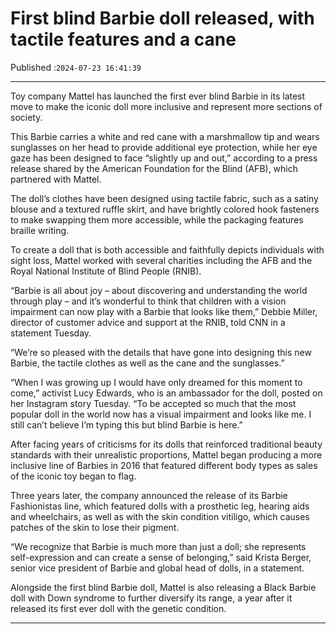 # First blind Barbie doll released, with tactile features and a cane

Published :`2024-07-23 16:41:39`

---

Toy company Mattel has launched the first ever blind Barbie in its latest move to make the iconic doll more inclusive and represent more sections of society.

This Barbie carries a white and red cane with a marshmallow tip and wears sunglasses on her head to provide additional eye protection, while her eye gaze has been designed to face “slightly up and out,” according to a press release shared by the American Foundation for the Blind (AFB), which partnered with Mattel.

The doll’s clothes have been designed using tactile fabric, such as a satiny blouse and a textured ruffle skirt, and have brightly colored hook fasteners to make swapping them more accessible, while the packaging features braille writing.

To create a doll that is both accessible and faithfully depicts individuals with sight loss, Mattel worked with several charities including the AFB and the Royal National Institute of Blind People (RNIB).

“Barbie is all about joy – about discovering and understanding the world through play – and it’s wonderful to think that children with a vision impairment can now play with a Barbie that looks like them,” Debbie Miller, director of customer advice and support at the RNIB, told CNN in a statement Tuesday.

“We’re so pleased with the details that have gone into designing this new Barbie, the tactile clothes as well as the cane and the sunglasses.”

“When I was growing up I would have only dreamed for this moment to come,” activist Lucy Edwards, who is an ambassador for the doll, posted on her Instagram story Tuesday. “To be accepted so much that the most popular doll in the world now has a visual impairment and looks like me. I still can’t believe I’m typing this but blind Barbie is here.”

After facing years of criticisms for its dolls that reinforced traditional beauty standards with their unrealistic proportions, Mattel began producing a more inclusive line of Barbies in 2016 that featured different body types as sales of the iconic toy began to flag.

Three years later, the company announced the release of its Barbie Fashionistas line, which featured dolls with a prosthetic leg, hearing aids and wheelchairs, as well as with the skin condition vitiligo, which causes patches of the skin to lose their pigment.

“We recognize that Barbie is much more than just a doll; she represents self-expression and can create a sense of belonging,” said Krista Berger, senior vice president of Barbie and global head of dolls, in a statement.

Alongside the first blind Barbie doll, Mattel is also releasing a Black Barbie doll with Down syndrome to further diversify its range, a year after it released its first ever doll with the genetic condition.

---

